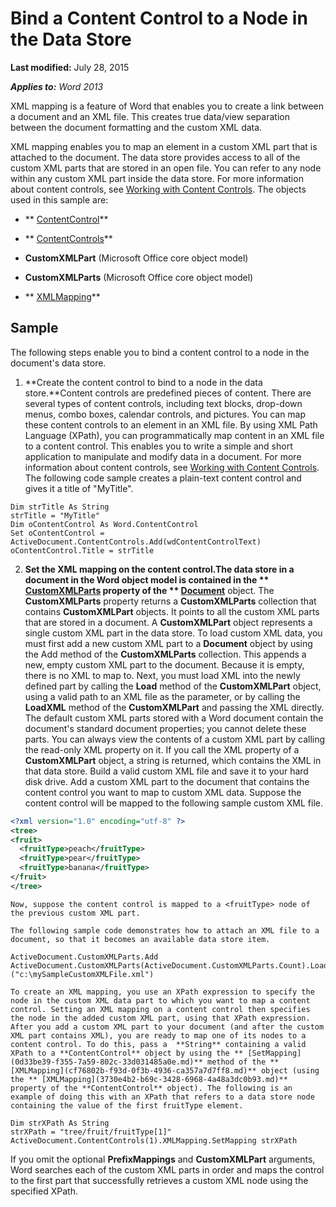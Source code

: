 
# Bind a Content Control to a Node in the Data Store

 **Last modified:** July 28, 2015

 _**Applies to:** Word 2013_

XML mapping is a feature of Word that enables you to create a link between a document and an XML file. This creates true data/view separation between the document formatting and the custom XML data.

XML mapping enables you to map an element in a custom XML part that is attached to the document. The data store provides access to all of the custom XML parts that are stored in an open file. You can refer to any node within any custom XML part inside the data store.
For more information about content controls, see  [Working with Content Controls](b4092c71-a383-f1db-8d68-de69e8d8a86b.md).
The objects used in this sample are:

-  ** [ContentControl](783dec26-9b63-11f8-6187-985f9c815f27.md)**
    
-  ** [ContentControls](2595eea9-df68-edce-3a51-069cad14bb87.md)**
    
-  **CustomXMLPart** (Microsoft Office core object model)
    
-  **CustomXMLParts** (Microsoft Office core object model)
    
-  ** [XMLMapping](cf76802b-f93d-0f3b-4936-ca357a7d7ff8.md)**
    

## Sample

The following steps enable you to bind a content control to a node in the document's data store.


1.  **Create the content control to bind to a node in the data store.**Content controls are predefined pieces of content. There are several types of content controls, including text blocks, drop-down menus, combo boxes, calendar controls, and pictures. You can map these content controls to an element in an XML file. By using XML Path Language (XPath), you can programmatically map content in an XML file to a content control. This enables you to write a simple and short application to manipulate and modify data in a document. For more information about content controls, see  [Working with Content Controls](b4092c71-a383-f1db-8d68-de69e8d8a86b.md). The following code sample creates a plain-text content control and gives it a title of "MyTitle".
    
  ```
  Dim strTitle As String 
strTitle = "MyTitle" 
Dim oContentControl As Word.ContentControl 
Set oContentControl = ActiveDocument.ContentControls.Add(wdContentControlText) 
oContentControl.Title = strTitle
  ```

2.  **Set the XML mapping on the content control.**The data store in a document in the Word object model is contained in the  ** [CustomXMLParts](302bbfd0-2f82-64ba-06fe-ee329c128bf6.md)** property of the ** [Document](8d83487a-2345-a036-a916-971c9db5b7fb.md)** object. The **CustomXMLParts** property returns a **CustomXMLParts** collection that contains **CustomXMLPart** objects. It points to all the custom XML parts that are stored in a document. A **CustomXMLPart** object represents a single custom XML part in the data store. To load custom XML data, you must first add a new custom XML part to a **Document** object by using the Add method of the **CustomXMLParts** collection. This appends a new, empty custom XML part to the document. Because it is empty, there is no XML to map to. Next, you must load XML into the newly defined part by calling the **Load** method of the **CustomXMLPart** object, using a valid path to an XML file as the parameter, or by calling the **LoadXML** method of the **CustomXMLPart** and passing the XML directly. The default custom XML parts stored with a Word document contain the document's standard document properties; you cannot delete these parts. You can always view the contents of a custom XML part by calling the read-only XML property on it. If you call the XML property of a **CustomXMLPart** object, a string is returned, which contains the XML in that data store. Build a valid custom XML file and save it to your hard disk drive. Add a custom XML part to the document that contains the content control you want to map to custom XML data. Suppose the content control will be mapped to the following sample custom XML file.
    
  ```XML
  <?xml version="1.0" encoding="utf-8" ?>
<tree>
  <fruit>
    <fruitType>peach</fruitType>
    <fruitType>pear</fruitType>
    <fruitType>banana</fruitType>
  </fruit>
</tree>

  ```


    Now, suppose the content control is mapped to a <fruitType> node of the previous custom XML part. 
    
    The following sample code demonstrates how to attach an XML file to a document, so that it becomes an available data store item. 
    


  ```
  ActiveDocument.CustomXMLParts.Add
ActiveDocument.CustomXMLParts(ActiveDocument.CustomXMLParts.Count).Load ("c:\mySampleCustomXMLFile.xml")

  ```


    To create an XML mapping, you use an XPath expression to specify the node in the custom XML data part to which you want to map a content control. Setting an XML mapping on a content control then specifies the node in the added custom XML part, using that XPath expression. After you add a custom XML part to your document (and after the custom XML part contains XML), you are ready to map one of its nodes to a content control. To do this, pass a  **String** containing a valid XPath to a **ContentControl** object by using the ** [SetMapping](0d33be39-f355-7a59-802c-33d031485a0e.md)** method of the ** [XMLMapping](cf76802b-f93d-0f3b-4936-ca357a7d7ff8.md)** object (using the ** [XMLMapping](3730e4b2-b69c-3428-6968-4a48a3dc0b93.md)** property of the **ContentControl** object). The following is an example of doing this with an XPath that refers to a data store node containing the value of the first fruitType element.
    


  ```
  Dim strXPath As String 
strXPath = "tree/fruit/fruitType[1]" 
ActiveDocument.ContentControls(1).XMLMapping.SetMapping strXPath 

  ```

If you omit the optional  **PrefixMappings** and **CustomXMLPart** arguments, Word searches each of the custom XML parts in order and maps the control to the first part that successfully retrieves a custom XML node using the specified XPath.

